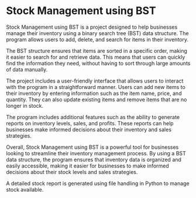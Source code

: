 # Stock Management using BST

Stock Management using BST is a project designed to help businesses manage their inventory using a binary search tree (BST) data structure. The program allows users to add, delete, and search for items in their inventory.

The BST structure ensures that items are sorted in a specific order, making it easier to search for and retrieve data. This means that users can quickly find the information they need, without having to sort through large amounts of data manually.

The project includes a user-friendly interface that allows users to interact with the program in a straightforward manner. Users can add new items to their inventory by entering information such as the item name, price, and quantity. They can also update existing items and remove items that are no longer in stock.

The program includes additional features such as the ability to generate reports on inventory levels, sales, and profits. These reports can help businesses make informed decisions about their inventory and sales strategies.

Overall, Stock Management using BST is a powerful tool for businesses looking to streamline their inventory management process. By using a BST data structure, the program ensures that inventory data is organized and easily accessible, making it easier for businesses to make informed decisions about their stock levels and sales strategies.

A detailed stock report is generated using file handling in Python to manage stock available.

